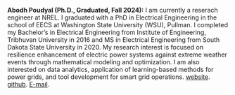 **Abodh Poudyal (Ph.D., Graduated, Fall 2024):** I am currently a reserach engineer at NREL. I graduated with a PhD in Electrical Engineering in the school of EECS at Washington State University (WSU), Pullman. I completed my Bachelor’s in Electrical Engineering from Institute of Engineering, Tribhuvan University in 2016 and MS in Electrical Engineering from South Dakota State University in 2020. My research interest is focused on resilience enhancement of electric power systems against extreme weather events through mathematical modeling and optimization. I am also interested on data analytics, application of learning-based methods for power grids, and tool development for smart grid operations. [website](https://abodh.github.io/). [github](https://github.com/abodh). [E-mail](mailto:abodh.poudyal@wsu.edu).
